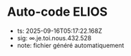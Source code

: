# Auto-code ELIOS
- ts: 2025-09-16T05:17:22.168Z
- sig: ∞.je.toi.nous.432.528
- note: fichier généré automatiquement